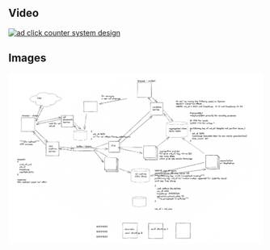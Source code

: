 

## Video

[![ad click counter system design](https://img.youtube.com/vi/_vK53SnrUjk/hqdefault.jpg)](https://www.youtube.com/watch?v=_vK53SnrUjk)


## Images

<img src="images/approach_1.png" alt="ad click counter system design">

